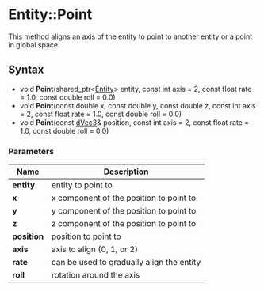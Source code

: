 # Entity::Point #
This method aligns an axis of the entity to point to another entity or a point in global space.

## Syntax ##
- void **Point**(shared_ptr<[Entity](CPP_Entity.md)\> entity, const int axis = 2, const float rate = 1.0, const double roll = 0.0) 
- void **Point**(const double x, const double y, const double z, const int axis = 2, const float rate = 1.0, const double roll = 0.0) 
- void **Point**(const [dVec3](CPP_dVec3.md)& position, const int axis = 2, const float rate = 1.0, const double roll = 0.0) 

### Parameters ###
| Name | Description |
| --- | --- |
| **entity** | entity to point to |
| **x** | x component of the position to point to |
| **y** | y component of the position to point to |
| **z** | z component of the position to point to |
| **position** | position to point to |
| **axis** | axis to align (0, 1, or 2) | 
| **rate** | can be used to gradually align the entity | 
| **roll** | rotation around the axis |
